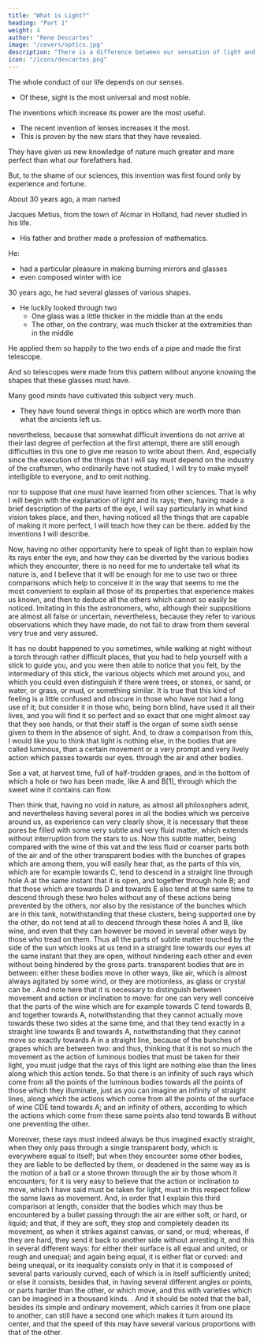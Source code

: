```yaml
---
title: "What is Light?"
heading: "Part 1"
weight: 4
author: "Rene Descartes"
image: "/covers/optics.jpg"
description: "There is a difference between our sensation of light and what is in the objects that produces that sensation"
icon: "/icons/descartes.png"
---
```



The whole conduct of our life depends on our senses.
- Of these, sight is the most universal and most noble.

The inventions which increase its power are the most useful. 
- The recent invention of lenses increases it the most.
- This is proven by the new stars that they have revealed. 

They have given us new knowledge of nature much greater and more perfect than what our forefathers had. 

But, to the shame of our sciences, this invention was first found only by experience and fortune.

About 30 years ago, a man named 

Jacques Metius, from the town of Alcmar in Holland, had never studied in his life. 
- His father and brother made a profession of mathematics.

He:
- had a particular pleasure in making burning mirrors and glasses
- even composed winter with ice

30 years ago, he had several glasses of various shapes.
- He luckily looked through two
  - One glass was a little thicker in the middle than at the ends
  - The other, on the contrary, was much thicker at the extremities than in the middle

He applied them so happily to the two ends of a pipe and made the first telescope. 

And so telescopes were made from this pattern without anyone knowing the shapes that these glasses must have.

Many good minds have cultivated this subject very much.
- They have found several things in optics which are worth more than what the ancients left us.

nevertheless, because that somewhat difficult inventions do not arrive at their last degree of perfection at the first attempt, there are still enough difficulties in this one to give me reason to write about them. And, especially since the execution of the things that I will say must depend on the industry of the craftsmen, who ordinarily have not studied, I will try to make myself intelligible to everyone, and to omit nothing. 

nor to suppose that one must have learned from other sciences. That is why I will begin with the explanation of light and its rays; then, having made a brief description of the parts of the eye, I will say particularly in what kind vision takes place, and then, having noticed all the things that are capable of making it more perfect, I will teach how they can be there. added by the inventions I will describe.

Now, having no other opportunity here to speak of light than to explain how its rays enter the eye, and how they can be diverted by the various bodies which they encounter, there is no need for me to undertake tell what its nature is, and I believe that it will be enough for me to use two or three comparisons which help to conceive it in the way that seems to me the most convenient to explain all those of its properties that experience makes us known, and then to deduce all the others which cannot so easily be noticed. Imitating in this the astronomers, who, although their suppositions are almost all false or uncertain, nevertheless, because they refer to various observations which they have made, do not fail to draw from them several very true and very assured.

It has no doubt happened to you sometimes, while walking at night without a torch through rather difficult places, that you had to help yourself with a stick to guide you, and you were then able to notice that you felt, by the intermediary of this stick, the various objects which met around you, and which you could even distinguish if there were trees, or stones, or sand, or water, or grass, or mud, or something similar. It is true that this kind of feeling is a little confused and obscure in those who have not had a long use of it; but consider it in those who, being born blind, have used it all their lives, and you will find it so perfect and so exact that one might almost say that they see hands, or that their staff is the organ of some sixth sense given to them in the absence of sight. And, to draw a comparison from this, I would like you to think that light is nothing else, in the bodies that are called luminous, than a certain movement or a very prompt and very lively action which passes towards our eyes. through the air and other bodies.




See a vat, at harvest time, full of half-trodden grapes, and in the bottom of which a hole or two has been made, like A and B[1], through which the sweet wine it contains can flow. 

Then think that, having no void in nature, as almost all philosophers admit, and nevertheless having several pores in all the bodies which we perceive around us, as experience can very clearly show, it is necessary that these pores be filled with some very subtle and very fluid matter, which extends without interruption from the stars to us. Now this subtle matter, being compared with the wine of this vat and the less fluid or coarser parts both of the air and of the other transparent bodies with the bunches of grapes which are among them, you will easily hear that, as the parts of this vin, which are for example towards C, tend to descend in a straight line through hole A at the same instant that it is open, and together through hole B; and that those which are towards D and towards E also tend at the same time to descend through these two holes without any of these actions being prevented by the others, nor also by the resistance of the bunches which are in this tank, notwithstanding that these clusters, being supported one by the other, do not tend at all to descend through these holes A and B, like wine, and even that they can however be moved in several other ways by those who tread on them. Thus all the parts of subtle matter touched by the side of the sun which looks at us tend in a straight line towards our eyes at the same instant that they are open, without hindering each other and even without being hindered by the gross parts. transparent bodies that are in between: either these bodies move in other ways, like air, which is almost always agitated by some wind, or they are motionless, as glass or crystal can be . And note here that it is necessary to distinguish between movement and action or inclination to move: for one can very well conceive that the parts of the wine which are for example towards C tend towards B, and together towards A, notwithstanding that they cannot actually move towards these two sides at the same time, and that they tend exactly in a straight line towards B and towards A, notwithstanding that they cannot move so exactly towards A in a straight line, because of the bunches of grapes which are between two: and thus, thinking that it is not so much the movement as the action of luminous bodies that must be taken for their light, you must judge that the rays of this light are nothing else than the lines along which this action tends. So that there is an infinity of such rays which come from all the points of the luminous bodies towards all the points of those which they illuminate, just as you can imagine an infinity of straight lines, along which the actions which come from all the points of the surface of wine CDE tend towards A; and an infinity of others, according to which the actions which come from these same points also tend towards B without one preventing the other.

Moreover, these rays must indeed always be thus imagined exactly straight, when they only pass through a single transparent body, which is everywhere equal to itself; but when they encounter some other bodies, they are liable to be deflected by them, or deadened in the same way as is the motion of a ball or a stone thrown through the air by those whom it encounters; for it is very easy to believe that the action or inclination to move, which I have said must be taken for light, must in this respect follow the same laws as movement. And, in order that I explain this third comparison at length, consider that the bodies which may thus be encountered by a bullet passing through the air are either soft, or hard, or liquid; and that, if they are soft, they stop and completely deaden its movement, as when it strikes against canvas, or sand, or mud; whereas, if they are hard, they send it back to another side without arresting it, and this in several different ways: for either their surface is all equal and united, or rough and unequal; and again being equal, it is either flat or curved: and being unequal, or its inequality consists only in that it is composed of several parts variously curved, each of which is in itself sufficiently united; or else it consists, besides that, in having several different angles or points, or parts harder than the other, or which move, and this with varieties which can be imagined in a thousand kinds. . And it should be noted that the ball, besides its simple and ordinary movement, which carries it from one place to another, can still have a second one which makes it turn around its center, and that the speed of this may have several various proportions with that of the other.


